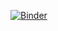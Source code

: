 [![Binder](https://mybinder.org/badge_logo.svg)](https://mybinder.org/v2/gh/felixzhu17/Wordlehelper/HEAD?urlpath=%2Fvoila%2Frender%2Fwordle.ipynb)
